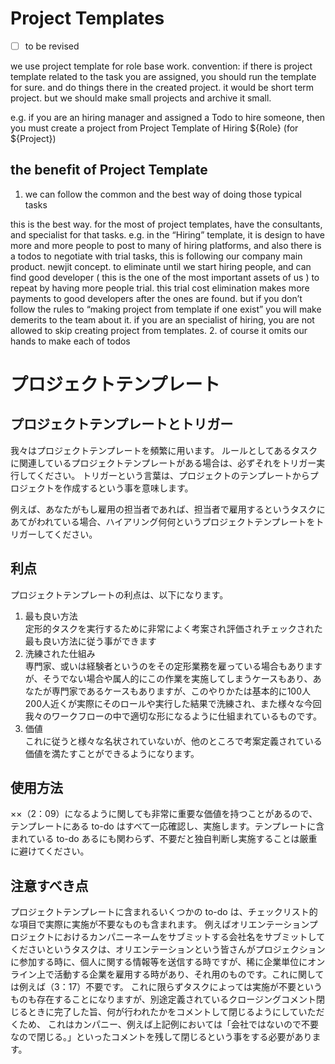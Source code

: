 # Project Templates

- [ ] to be revised
 
we use project template for role base work. 
convention: if there is project template related to the task you are assigned, you should run the template  for sure. and do things there in the created project. it would be short term project. but we should make small projects and archive it small.

e.g. if you are an hiring manager and assigned a Todo to hire someone, then you must create a project from Project Template of Hiring ${Role} (for ${Project}) 

## the benefit of Project Template
1. we can follow the common and the best way of doing those typical tasks

this is the best way. for the most of project templates, have the consultants, and specialist for that tasks. 
e.g. in the “Hiring” template, it is design to have more and more people to post to many of hiring platforms, and also there is a todos to negotiate with trial tasks, this is following our company main product. newjit concept. to eliminate until we start hiring people, and can find good developer ( this is the one of the most important assets of us ) to repeat by having more people trial. this trial cost elimination makes more payments to good developers after the ones are  found. but if you don’t follow the rules to “making project from template if one exist” you will make demerits to the team about it. if you are an specialist of hiring, you are not allowed to skip creating project from templates. 
2. of course it omits our hands to make each of todos

プロジェクトテンプレート
========================

プロジェクトテンプレートとトリガー
----------------------------------
我々はプロジェクトテンプレートを頻繁に用います。
ルールとしてあるタスクに関連しているプロジェクトテンプレートがある場合は、必ずそれをトリガー実行してください。
トリガーという言葉は、プロジェクトのテンプレートからプロジェクトを作成するという事を意味します。

例えば、あなたがもし雇用の担当者であれば、担当者で雇用するというタスクにあてがわれている場合、ハイアリング何何というプロジェクトテンプレートをトリガーしてください。

利点
----
プロジェクトテンプレートの利点は、以下になります。  
1. 最も良い方法  
定形的タスクを実行するために非常によく考案され評価されチェックされた最も良い方法に従う事ができます  
2. 洗練された仕組み  
専門家、或いは経験者というのをその定形業務を雇っている場合もありますが、そうでない場合や属人的にこの作業を実施してしまうケースもあり、あなたが専門家であるケースもありますが、このやりかたは基本的に100人200人近くが実際にそのロールや実行した結果で洗練され、また様々な今回我々のワークフローの中で適切な形になるように仕組まれているものです。  
3. 価値  
これに従うと様々な名状されていないが、他のところで考案定義されている価値を満たすことができるようになります。  

使用方法
--------
××（2：09）になるように関しても非常に重要な価値を持つことがあるので、テンプレートにある to-do はすべて一応確認し、実施します。テンプレートに含まれている  to-do あるにも関わらず、不要だと独自判断し実施することは厳重に避けてください。

注意すべき点
------------
プロジェクトテンプレートに含まれるいくつかの to-do は、チェックリスト的な項目で実際に実施が不要なものも含まれます。
例えばオリエンテーションプロジェクトにおけるカンパニーネームをサブミットする会社名をサブミットしてくださいというタスクは、オリエンテーションという皆さんがプロジェクションに参加する時に、個人に関する情報等を送信する時ですが、稀に企業単位にオンライン上で活動する企業を雇用する時があり、それ用のものです。これに関しては例えば（3：17）不要です。
これに限らずタスクによっては実施が不要というものも存在することになりますが、別途定義されているクロージングコメント閉じるときに完了した旨、何が行われたかをコメントして閉じるようにしていただくため、
これはカンパニー、例えば上記例においては「会社ではないので不要なので閉じる。」といったコメントを残して閉じるという事をする必要があります。 

